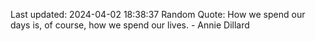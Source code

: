 Last updated: 2024-04-02 18:38:37
Random Quote: How we spend our days is, of course, how we spend our lives. - Annie Dillard